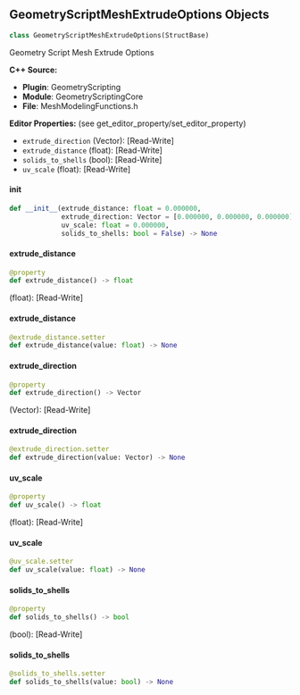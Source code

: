 ## GeometryScriptMeshExtrudeOptions Objects

```python
class GeometryScriptMeshExtrudeOptions(StructBase)
```

Geometry Script Mesh Extrude Options

**C++ Source:**

- **Plugin**: GeometryScripting
- **Module**: GeometryScriptingCore
- **File**: MeshModelingFunctions.h

**Editor Properties:** (see get_editor_property/set_editor_property)

- ``extrude_direction`` (Vector):  [Read-Write]
- ``extrude_distance`` (float):  [Read-Write]
- ``solids_to_shells`` (bool):  [Read-Write]
- ``uv_scale`` (float):  [Read-Write]

<a id="unreal.GeometryScriptMeshExtrudeOptions.__init__"></a>

#### __init__

```python
def __init__(extrude_distance: float = 0.000000,
             extrude_direction: Vector = [0.000000, 0.000000, 0.000000],
             uv_scale: float = 0.000000,
             solids_to_shells: bool = False) -> None
```

<a id="unreal.GeometryScriptMeshExtrudeOptions.extrude_distance"></a>

#### extrude_distance

```python
@property
def extrude_distance() -> float
```

(float):  [Read-Write]

<a id="unreal.GeometryScriptMeshExtrudeOptions.extrude_distance"></a>

#### extrude_distance

```python
@extrude_distance.setter
def extrude_distance(value: float) -> None
```

<a id="unreal.GeometryScriptMeshExtrudeOptions.extrude_direction"></a>

#### extrude_direction

```python
@property
def extrude_direction() -> Vector
```

(Vector):  [Read-Write]

<a id="unreal.GeometryScriptMeshExtrudeOptions.extrude_direction"></a>

#### extrude_direction

```python
@extrude_direction.setter
def extrude_direction(value: Vector) -> None
```

<a id="unreal.GeometryScriptMeshExtrudeOptions.uv_scale"></a>

#### uv_scale

```python
@property
def uv_scale() -> float
```

(float):  [Read-Write]

<a id="unreal.GeometryScriptMeshExtrudeOptions.uv_scale"></a>

#### uv_scale

```python
@uv_scale.setter
def uv_scale(value: float) -> None
```

<a id="unreal.GeometryScriptMeshExtrudeOptions.solids_to_shells"></a>

#### solids_to_shells

```python
@property
def solids_to_shells() -> bool
```

(bool):  [Read-Write]

<a id="unreal.GeometryScriptMeshExtrudeOptions.solids_to_shells"></a>

#### solids_to_shells

```python
@solids_to_shells.setter
def solids_to_shells(value: bool) -> None
```

<a id="unreal.GeometryScriptMeshLinearExtrudeOptions"></a>